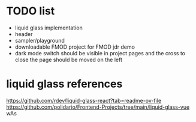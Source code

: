 # TODO list
- liquid glass implementation
- header
- sampler/playground
- downloadable FMOD project for FMOD jdr demo
- dark mode switch should be visible in project pages and the cross to close the page should be moved on the left
# liquid glass references
https://github.com/rdev/liquid-glass-react?tab=readme-ov-file
https://github.com/polidario/Frontend-Projects/tree/main/liquid-glass-vue
wAs 